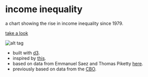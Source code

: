 income inequality
=================

a chart showing the rise in income inequality since 1979.

[take a look](http://couchand.github.io/income-inequality)

![alt tag](https://raw.github.com/couchand/income-inequality/master/thumbnail.png)

 * built with [d3](http://d3js.org).
 * inspired by [this](http://aweinstein.kinja.com/fuck-you-im-gen-y-and-i-dont-feel-special-or-entitl-1333588443).
 * based on data from Emmanuel Saez and Thomas Piketty [here](http://elsa.berkeley.edu/~saez/#income).
 * previously based on data from the [CBO](http://www.cbo.gov/publication/43373).
